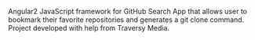 Angular2 JavaScript framework for GitHub Search App that allows user to bookmark their favorite repositories and generates a git clone command.
Project developed with help from Traversy Media.
